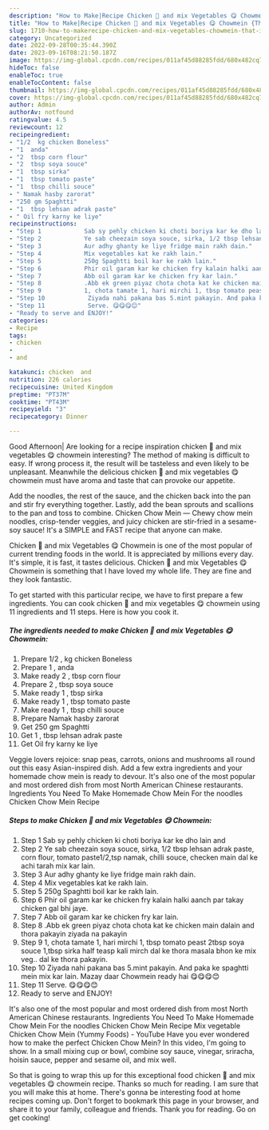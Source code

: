 ```yaml
---
description: "How to Make|Recipe Chicken 🐔 and mix Vegetables 😋 Chowmein {That is Simple"
title: "How to Make|Recipe Chicken 🐔 and mix Vegetables 😋 Chowmein {That is Simple"
slug: 1710-how-to-makerecipe-chicken-and-mix-vegetables-chowmein-that-is-simple
category: Uncategorized
date: 2022-09-28T00:35:44.390Z
date: 2023-09-16T08:21:50.187Z
image: https://img-global.cpcdn.com/recipes/011af45d88285fdd/680x482cq70/chicken-and-mix-vegetables-chowmein-recipe-main-photo.jpg
hideToc: false
enableToc: true
enableTocContent: false
thumbnail: https://img-global.cpcdn.com/recipes/011af45d88285fdd/680x482cq70/chicken-and-mix-vegetables-chowmein-recipe-main-photo.jpg
cover: https://img-global.cpcdn.com/recipes/011af45d88285fdd/680x482cq70/chicken-and-mix-vegetables-chowmein-recipe-main-photo.jpg
author: Admin
authorAv: notfound
ratingvalue: 4.5
reviewcount: 12
recipeingredient:
- "1/2  kg chicken Boneless"
- "1  anda"
- "2  tbsp corn flour"
- "2  tbsp soya souce"
- "1  tbsp sirka"
- "1  tbsp tomato paste"
- "1  tbsp chilli souce"
- " Namak hasby zarorat"
- "250 gm Spaghtti"
- "1  tbsp lehsan adrak paste"
- " Oil fry karny ke liye"
recipeinstructions:
- "Step 1            Sab sy pehly chicken ki choti boriya kar ke dho lain and"
- "Step 2            Ye sab cheezain soya souce, sirka, 1/2 tbsp lehsan adrak paste, corn flour, tomato paste1/2,tsp namak, chilli souce, checken main dal ke achi tarah mix kar lain."
- "Step 3            Aur adhy ghanty ke liye fridge main rakh dain."
- "Step 4            Mix vegetables kat ke rakh lain."
- "Step 5            250g Spaghtti boil kar ke rakh lain."
- "Step 6            Phir oil garam kar ke chicken fry kalain halki aanch par takay chicken gal bhi jaye."
- "Step 7            Abb oil garam kar ke chicken fry kar lain."
- "Step 8            .Abb ek green piyaz chota chota kat ke chicken main dalain and thora pakayin ziyada na pakayin"
- "Step 9            1, chota tamate 1, hari mirchi 1, tbsp tomato peast  2tbsp soya souce 1,tbsp sirka half teasp kali mirch dal ke thora masala bhon ke mix veg.. dal ke thora pakayin."
- "Step 10            Ziyada nahi pakana bas 5.mint pakayin. And paka ke spaghtti mein mix kar lain. Mazay daar Chowmein ready hai 😋😋😋😊"
- "Step 11            Serve. 😋😋😋😊"
- "Ready to serve and ENJOY!"
categories:
- Recipe
tags:
- chicken
- 
- and

katakunci: chicken  and 
nutrition: 226 calories
recipecuisine: United Kingdom
preptime: "PT37M"
cooktime: "PT43M"
recipeyield: "3"
recipecategory: Dinner

---
```



Good Afternoon| Are looking for a recipe inspiration chicken 🐔 and mix vegetables 😋 chowmein interesting? The method of making is difficult to easy. If wrong process it, the result will be tasteless and even likely to be unpleasant. Meanwhile the delicious chicken 🐔 and mix vegetables 😋 chowmein must have aroma and taste that can provoke our appetite.





Add the noodles, the rest of the sauce, and the chicken back into the pan and stir fry everything together. Lastly, add the bean sprouts and scallions to the pan and toss to combine. Chicken Chow Mein — Chewy chow mein noodles, crisp-tender veggies, and juicy chicken are stir-fried in a sesame-soy sauce! It&#39;s a SIMPLE and FAST recipe that anyone can make.

Chicken 🐔 and mix Vegetables 😋 Chowmein is one of the most popular of current trending foods in the world. It is appreciated by millions every day. It's simple, it is fast, it tastes delicious. Chicken 🐔 and mix Vegetables 😋 Chowmein is something that I have loved my whole life. They are fine and they look fantastic.


To get started with this particular recipe, we have to first prepare a few ingredients. You can cook chicken 🐔 and mix vegetables 😋 chowmein using 11 ingredients and 11 steps. Here is how you cook it.

<!--inarticleads1-->

##### The ingredients needed to make Chicken 🐔 and mix Vegetables 😋 Chowmein:

1. Prepare 1/2 , kg chicken Boneless
1. Prepare 1 , anda
1. Make ready 2 , tbsp corn flour
1. Prepare 2 , tbsp soya souce
1. Make ready 1 , tbsp sirka
1. Make ready 1 , tbsp tomato paste
1. Make ready 1 , tbsp chilli souce
1. Prepare  Namak hasby zarorat
1. Get 250 gm Spaghtti
1. Get 1 , tbsp lehsan adrak paste
1. Get  Oil fry karny ke liye


Veggie lovers rejoice: snap peas, carrots, onions and mushrooms all round out this easy Asian-inspired dish. Add a few extra ingredients and your homemade chow mein is ready to devour. It&#39;s also one of the most popular and most ordered dish from most North American Chinese restaurants. Ingredients You Need To Make Homemade Chow Mein For the noodles Chicken Chow Mein Recipe 

<!--inarticleads2-->

##### Steps to make Chicken 🐔 and mix Vegetables 😋 Chowmein:

1. Step 1            Sab sy pehly chicken ki choti boriya kar ke dho lain and
1. Step 2            Ye sab cheezain soya souce, sirka, 1/2 tbsp lehsan adrak paste, corn flour, tomato paste1/2,tsp namak, chilli souce, checken main dal ke achi tarah mix kar lain.
1. Step 3            Aur adhy ghanty ke liye fridge main rakh dain.
1. Step 4            Mix vegetables kat ke rakh lain.
1. Step 5            250g Spaghtti boil kar ke rakh lain.
1. Step 6            Phir oil garam kar ke chicken fry kalain halki aanch par takay chicken gal bhi jaye.
1. Step 7            Abb oil garam kar ke chicken fry kar lain.
1. Step 8            .Abb ek green piyaz chota chota kat ke chicken main dalain and thora pakayin ziyada na pakayin
1. Step 9            1, chota tamate 1, hari mirchi 1, tbsp tomato peast  2tbsp soya souce 1,tbsp sirka half teasp kali mirch dal ke thora masala bhon ke mix veg.. dal ke thora pakayin.
1. Step 10            Ziyada nahi pakana bas 5.mint pakayin. And paka ke spaghtti mein mix kar lain. Mazay daar Chowmein ready hai 😋😋😋😊
1. Step 11            Serve. 😋😋😋😊
1. Ready to serve and ENJOY!

It&#39;s also one of the most popular and most ordered dish from most North American Chinese restaurants. Ingredients You Need To Make Homemade Chow Mein For the noodles Chicken Chow Mein Recipe Mix vegetable Chicken Chow Mein (Yummy Foods) - YouTube Have you ever wondered how to make the perfect Chicken Chow Mein? In this video, I&#39;m going to show. In a small mixing cup or bowl, combine soy sauce, vinegar, sriracha, hoisin sauce, pepper and sesame oil, and mix well. 

So that is going to wrap this up for this exceptional food chicken 🐔 and mix vegetables 😋 chowmein recipe. Thanks so much for reading. I am sure that you will make this at home. There's gonna be interesting food at home recipes coming up. Don't forget to bookmark this page in your browser, and share it to your family, colleague and friends. Thank you for reading. Go on get cooking!
